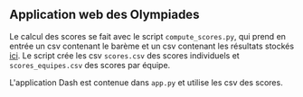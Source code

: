 ## Application web des Olympiades

Le calcul des scores se fait avec le script `compute_scores.py`, qui prend en entrée un csv contenant le barème et un csv contenant les résultats stockés [ici](https://docs.google.com/spreadsheets/d/1PV6gNqFVh0EgnfO3hGagLEsJ_QWj-7n3-DLuR_-kJdM/edit#gid=1502502214). Le script crée les csv `scores.csv` des scores individuels et `scores_equipes.csv` des scores par équipe.

L'application Dash est contenue dans `app.py` et utilise les csv des scores.
